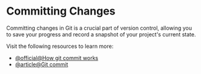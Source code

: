 # Committing Changes

Committing changes in Git is a crucial part of version control, allowing you to save your progress and record a snapshot of your project's current state.

Visit the following resources to learn more:

- [@official@How git commit works](https://github.com/git-guides/git-commit)
- [@article@Git commit](https://www.atlassian.com/git/tutorials/saving-changes/git-commit)
